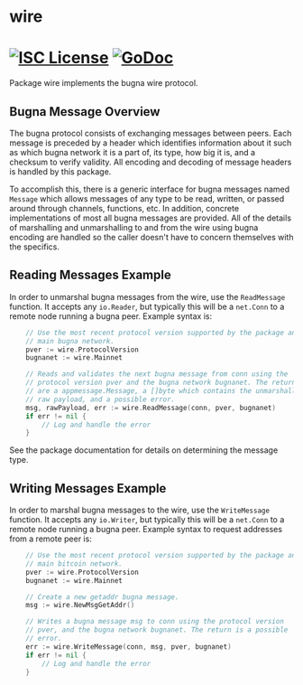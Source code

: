 wire
====

[![ISC License](http://img.shields.io/badge/license-ISC-blue.svg)](https://choosealicense.com/licenses/isc/)
[![GoDoc](https://img.shields.io/badge/godoc-reference-blue.svg)](http://godoc.org/github.com/wombatlabs/bugnad/wire)
=======

Package wire implements the bugna wire protocol.

## Bugna Message Overview

The bugna protocol consists of exchanging messages between peers. Each message
is preceded by a header which identifies information about it such as which
bugna network it is a part of, its type, how big it is, and a checksum to
verify validity. All encoding and decoding of message headers is handled by this
package.

To accomplish this, there is a generic interface for bugna messages named
`Message` which allows messages of any type to be read, written, or passed
around through channels, functions, etc. In addition, concrete implementations
of most all bugna messages are provided. All of the details of marshalling and 
unmarshalling to and from the wire using bugna encoding are handled so the 
caller doesn't have to concern themselves with the specifics.

## Reading Messages Example

In order to unmarshal bugna messages from the wire, use the `ReadMessage`
function. It accepts any `io.Reader`, but typically this will be a `net.Conn`
to a remote node running a bugna peer. Example syntax is:

```Go
	// Use the most recent protocol version supported by the package and the
	// main bugna network.
	pver := wire.ProtocolVersion
	bugnanet := wire.Mainnet

	// Reads and validates the next bugna message from conn using the
	// protocol version pver and the bugna network bugnanet. The returns
	// are a appmessage.Message, a []byte which contains the unmarshalled
	// raw payload, and a possible error.
	msg, rawPayload, err := wire.ReadMessage(conn, pver, bugnanet)
	if err != nil {
		// Log and handle the error
	}
```

See the package documentation for details on determining the message type.

## Writing Messages Example

In order to marshal bugna messages to the wire, use the `WriteMessage`
function. It accepts any `io.Writer`, but typically this will be a `net.Conn`
to a remote node running a bugna peer. Example syntax to request addresses
from a remote peer is:

```Go
	// Use the most recent protocol version supported by the package and the
	// main bitcoin network.
	pver := wire.ProtocolVersion
	bugnanet := wire.Mainnet

	// Create a new getaddr bugna message.
	msg := wire.NewMsgGetAddr()

	// Writes a bugna message msg to conn using the protocol version
	// pver, and the bugna network bugnanet. The return is a possible
	// error.
	err := wire.WriteMessage(conn, msg, pver, bugnanet)
	if err != nil {
		// Log and handle the error
	}
```
